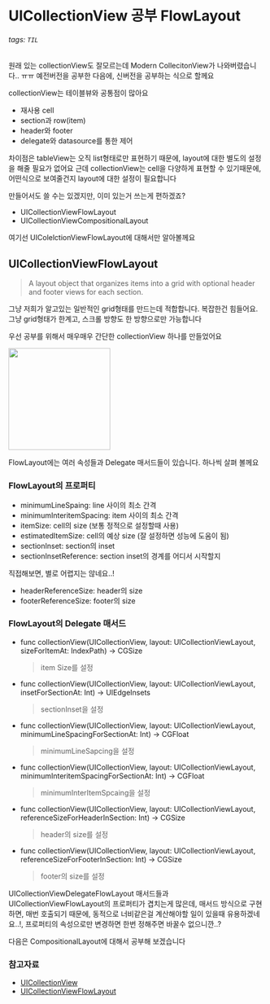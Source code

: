# UICollectionView 공부 FlowLayout

###### tags: `TIL`

원래 있는 collectionView도 잘모르는데 Modern CollecitonView가 나와버렸습니다.. ㅠㅠ
예전버전을 공부한 다음에, 신버전을 공부하는 식으로 할께요

collectionView는 테이블뷰와 공통점이 많아요

- 재사용 cell
- section과 row(item)
- header와 footer
- delegate와 datasource를 통한 제어

차이점은 tableView는 오직 list형태로만 표현하기 때문에, layout에 대한 별도의 설정을 해줄 필요가 없어요
근데 collectionView는 cell을 다양하게 표현할 수 있기때문에, 어떤식으로 보여줄건지 layout에 대한 설정이 필요합니다

만들어서도 쓸 수는 있겠지만, 이미 있는거 쓰는게 편하겠죠?

- UICollectionViewFlowLayout
- UICollectionViewCompositionalLayout

여기선 UIColelctionViewFlowLayout에 대해서만 알아볼께요

## UICollectionViewFlowLayout

> A layout object that organizes items into a grid with optional header and footer views for each section.

그냥 저희가 알고있는 일반적인 grid형태를 만드는데 적합합니다.
복잡한건 힘들어요. 그냥 grid형태가 한계고, 스크롤 방향도 한 방향으로만 가능합니다

우선 공부를 위해서 매우매우 간단한 collectionView 하나를 만들었어요

<img src = "https://i.imgur.com/Vbr0M14.png" width = "200">

FlowLayout에는 여러 속성들과 Delegate 매서드들이 있습니다.
하나씩 살펴 볼께요

### FlowLayout의 프로퍼티

- minimumLineSpaing: line 사이의 최소 간격
- minimumInteritemSpacing: item 사이의 최소 간격
- itemSize: cell의 size (보통 정적으로 설정할때 사용)
- estimatedItemSize: cell의 예상 size (잘 설정하면 성능에 도움이 됨)
- sectionInset: section의 inset
- sectionInsetReference: section inset의 경계를 어디서 시작할지

직접해보면, 별로 어렵지는 않네요..!

- headerReferenceSize: header의 size
- footerReferenceSize: footer의 size

### FlowLayout의 Delegate 매서드

- func collectionView(UICollectionView, layout: UICollectionViewLayout, sizeForItemAt: IndexPath) -> CGSize

    > item Size를 설정

- func collectionView(UICollectionView, layout: UICollectionViewLayout, insetForSectionAt: Int) -> UIEdgeInsets

    > sectionInset을 설정

- func collectionView(UICollectionView, layout: UICollectionViewLayout, minimumLineSpacingForSectionAt: Int) -> CGFloat

    > minimumLineSapcing을 설정

- func collectionView(UICollectionView, layout: UICollectionViewLayout, minimumInteritemSpacingForSectionAt: Int) -> CGFloat

    > minimumInterItemSpcaing을 설정

- func collectionView(UICollectionView, layout: UICollectionViewLayout, referenceSizeForHeaderInSection: Int) -> CGSize

    > header의 size를 설정

- func collectionView(UICollectionView, layout: UICollectionViewLayout, referenceSizeForFooterInSection: Int) -> CGSize
    
    > footer의 size를 설정


UICollectionViewDelegateFlowLayout 매서드들과 UICollectionViewFlowLayout의 프로퍼티가 겹치는게 많은데, 매서드 방식으로 구현하면, 매번 호출되기 때문에, 동적으로 너비같은걸 계산해야할 일이 있을때 유용하겠네요..!, 프로퍼티의 속성으로만 변경하면 한번 정해주면 바꿀수 없으니깐..?

다음은 CompositionalLayout에 대해서 공부해 보겠습니다

### 참고자료
- [UICollectionView](https://developer.apple.com/documentation/uikit/uicollectionview)
- [UICollectionViewFlowLayout](https://developer.apple.com/documentation/uikit/uicollectionviewflowlayout)
